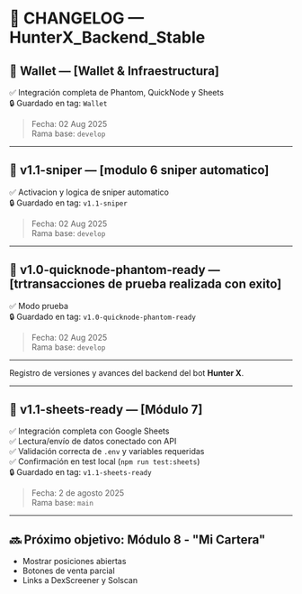 # 🧾 CHANGELOG — HunterX_Backend_Stable

## 📌 Wallet — [Wallet & Infraestructura]

✅ Integración completa de Phantom, QuickNode y Sheets  
🔒 Guardado en tag: `Wallet`

> Fecha: 02 Aug 2025  
> Rama base: `develop`

---


## 📌 v1.1-sniper — [modulo 6 sniper automatico]

✅ Activacion y logica de sniper automatico  
🔒 Guardado en tag: `v1.1-sniper`

> Fecha: 02 Aug 2025  
> Rama base: `develop`

---


## 📌 v1.0-quicknode-phantom-ready — [trtransacciones de prueba realizada con exito]

✅ Modo prueba  
🔒 Guardado en tag: `v1.0-quicknode-phantom-ready`

> Fecha: 02 Aug 2025  
> Rama base: `develop`

---


Registro de versiones y avances del backend del bot **Hunter X**.

---

## 📌 v1.1-sheets-ready — [Módulo 7]

✅ Integración completa con Google Sheets  
✅ Lectura/envío de datos conectado con API  
✅ Validación correcta de `.env` y variables requeridas  
✅ Confirmación en test local (`npm run test:sheets`)  
🔒 Guardado en tag: `v1.1-sheets-ready`

> Fecha: 2 de agosto 2025  
> Rama base: `main`

---

## 🔜 Próximo objetivo: Módulo 8 - "Mi Cartera"
- Mostrar posiciones abiertas
- Botones de venta parcial
- Links a DexScreener y Solscan
